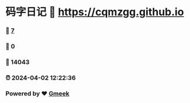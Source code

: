# 码字日记 :link: https://cqmzgg.github.io 
### :page_facing_up: [7](https://cqmzgg.github.io/tag.html) 
### :speech_balloon: 0 
### :hibiscus: 14043 
### :alarm_clock: 2024-04-02 12:22:36 
### Powered by :heart: [Gmeek](https://github.com/Meekdai/Gmeek)
